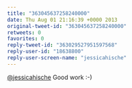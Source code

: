 ```yaml
---
title: "363045637258240000"
date: Thu Aug 01 21:16:39 +0000 2013
original-tweet-id: "363045637258240000"
retweets: 0
favorites: 0
reply-tweet-id: "363029527951597568"
reply-user-id: "18638800"
reply-user-screen-name: "jessicahische"
---
```

<a href="https://twitter.com/jessicahische">@jessicahische</a> Good work :-)
